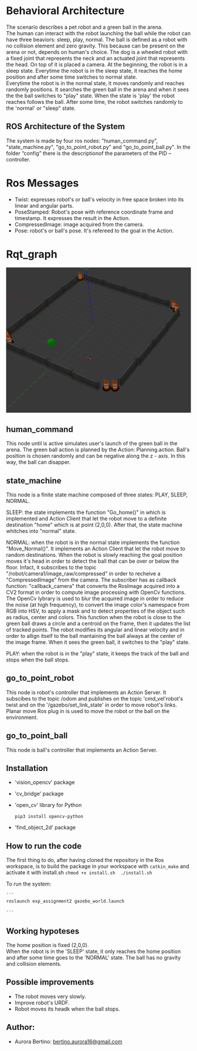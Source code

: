 # Behavioral Architecture
The scenario describes a pet robot and a green ball in the arena.  
The human can interact with the robot launching the ball while the robot can have three beaviors: sleep, play, normal.
The ball is defined as a robot with no collision element and zero gravity. This because can be present on the arena or not, depends on human's choice. 
The dog is a wheeled robot with a fixed joint that represents the neck and an actuated joint that represents the head. On top of it is placed a camera. 
At the beginning, the robot is in a sleep state. Everytime the robot is in the sleep state, it reaches the home position and after some time switches to normal state.   
Everytime the robot is in the normal state, it moves randomly and reaches randomly positions. It searches the green ball in the arena and when it sees the the ball switches to "play" state. 
When the state is 'play' the robot reaches follows the ball. After some time, the robot switches randomly to the 'normal' or "sleep" state.  


## ROS Architecture of the System
The system is made by four ros nodes: "human_command.py", "state_machine.py", "go_to_point_robot.py" and "go_to_point_ball.py". 
In the folder “config” there is the descriptionof the parameters of the PID – controller. 

# Ros Messages 

- Twist: expresses robot's or ball's velocity in free space broken into its linear and angular parts.
-  PoseStamped: Robot's pose with reference coordinate frame and timestamp. It expresses the result in the      Action. 
- CompressedImage: image acquired from the camera. 
- Pose: robot's or ball's pose. It's refereed to the goal in the Action. 

# Rqt_graph 
<p align="center"> 
<img src=https://github.com/au1698/exp_assignment2/blob/main/exp_assignment2/Images/arena.png raw=true">
</p>

## human_command
This node until is active simulates user's launch of the green ball in the arena. 
The green ball action is planned by the Action: Planning.action. 
Ball's position is chosen randomly and can be negative along the z - axis. In this way, the ball can disapper.

## state_machine
This node is a finite state machine composed of three states: PLAY, SLEEP, NORMAL.

SLEEP: the state implements the function "Go_home()" in which is implemented and Action Client that let the robot move to a definite destination "home" which is at point (2,0,0). 
After that, the state machine whitches into "normal" state.   

NORMAL: when the robot is in the normal state implements the function "Move_Normal()". 
It implements an Action Client that let the robot move to random destinations. 
When the robot is slowly reaching the goal position moves it's head in order to detect the ball that can be over or below the floor. Infact, it subscribes to the topic "/robot/camera1/image_raw/compressed" in order to recheive a "CompressedImage" from the camera. 
The subscriber has as callback function: "callback_camera" that converts the RosImage acquired into a CV2 format in order to compute image processing with OpenCv functions. 
The OpenCv lybrary is used to blur the acquired image in order to reduce the noise (at high frequency), to convert the image color's namespace from RGB into HSV, to apply a mask and to detect properties of the object such as radius, center and colors. 
This function when the robot is close to the green ball draws a circle and a centroid on the frame, then it updates the list of tracked points. The robot modifies its angular and linear velocity and in order to allign itself to the ball mantaining the ball always at the center of the image frame.
When it sees the green ball, it switches to the "play" state. 

PLAY: when the robot is in the "play" state, it keeps the track of the ball and stops when the ball stops.    

## go_to_point_robot
This node is robot's controller that implements an Action Server. It subscibes to the topic /odom and publishes on the topic 'cmd_vel'robot's twist and on the '/gazebo/set_link_state' in order to move robot's links. Planar move Ros plug in is used to move the robot or the ball  on the environment.  

## go_to_point_ball 
This node is ball's controller that implements an Action Server.

## Installation
- 'vision_opencv' package 
- 'cv_bridge' package
- 'open_cv' library for Python 
  ```
  pip3 install opencv-python 
  ```

- 'find_object_2d' package

## How to run the code
The first thing to do, after having cloned the repository in the Ros workspace, is to build the package in your workspace with
    ```
    catkin_make
    ```
and activate it with install.sh
    ```
    chmod +x install.sh 
    ./install.sh
    ```

To run the system:
    
    ```
    roslaunch exp_assignment2 gazebo_world.launch
    
    ```


## Working hypoteses
The home position is fixed (2,0,0).  
When the robot is in the 'SLEEP' state, it only reaches the home position and after some time goes to the 'NORMAL' state. 
The ball has no gravity and collision elements. 

## Possible improvements
- The robot moves very slowly.
- Improve robot's URDF.   
- Robot moves its headk when the ball stops. 

## Author: 

* Aurora Bertino: bertino.aurora16@gmail.com
